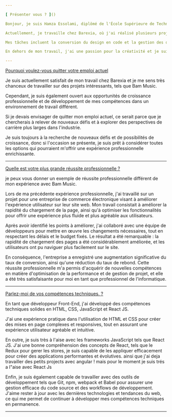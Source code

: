 ```yaml
---

[ Présenter vous ? ]()

Bonjour, je suis Hamza Essolami, diplômé de l'École Supérieure de Technologie en Informatique. Depuis trois ans, j'ai travaillé en tant que développeur frontend, et je suis passionné par la création de produits beaux et performants qui offrent une excellente expérience utilisateur. 

Actuellement, je travaille chez Barexia, où j'ai réalisé plusieurs projets intéressants. Je suis également responsable de la gestion des ressources en back office ainsi de la front-office pour un projet majeur appelé Bam Music, un site de streaming musical similaire à Spotify, où les utilisateurs peuvent écouter, télécharger et acheter des licences musicales. 

Mes tâches incluent la conversion du design en code et la gestion des différentes API. En tant que chef d'équipe, je suis responsable de l'attribution des tâches et de la révision du code, ainsi que de la communication directe avec le propriétaire du produit pour comprendre les tâches à accomplir. 

En dehors de mon travail, j'ai une passion pour la créativité et je suis également un peintre et un acteur de théâtre. Merci pour cette opportunité de partager mes expériences et mes passions avec vous. 

---
```


[ Pourquoi voulez-vous quitter votre emploi actuel ]()

Je suis actuellement satisfait de mon travail chez Barexia et je me sens très chanceux de travailler sur des projets intéressants, tels que Bam Music.

Cependant, je suis également ouvert aux opportunités de croissance professionnelle et de développement de mes compétences dans un environnement de travail différent.

Si je devais envisager de quitter mon emploi actuel, ce serait parce que je chercherais à relever de nouveaux défis et à explorer des perspectives de carrière plus larges dans l'industrie.

Je suis toujours à la recherche de nouveaux défis et de possibilités de croissance, donc si l'occasion se présente, je suis prêt à considérer toutes les options qui pourraient m'offrir une expérience professionnelle enrichissante.

---

[ Quelle est votre plus grande réussite professionnelle ? ]()

je peux vous donner un exemple de réussite professionnelle différent de mon expérience avec Bam Music.

Lors de ma précédente expérience professionnelle, j'ai travaillé sur un projet pour une entreprise de commerce électronique visant à améliorer l'expérience utilisateur sur leur site web. Mon travail consistait à améliorer la rapidité du chargement de la page, ainsi qu'à optimiser les fonctionnalités pour offrir une expérience plus fluide et plus agréable aux utilisateurs.

Après avoir identifié les points à améliorer, j'ai collaboré avec une équipe de développeurs pour mettre en œuvre les changements nécessaires, tout en respectant les délais et le budget fixés. Le résultat a été remarquable : la rapidité de chargement des pages a été considérablement améliorée, et les utilisateurs ont pu naviguer plus facilement sur le site.

En conséquence, l'entreprise a enregistré une augmentation significative du taux de conversion, ainsi qu'une réduction du taux de rebond. Cette réussite professionnelle m'a permis d'acquérir de nouvelles compétences en matière d'optimisation de la performance et de gestion de projet, et elle a été très satisfaisante pour moi en tant que professionnel de l'informatique.

---

[ Parlez-moi de vos compétences techniques. ? ]()

En tant que développeur Front-End, j'ai développé des compétences techniques solides en HTML, CSS, JavaScript et React JS.

J'ai une expérience pratique dans l'utilisation de HTML et CSS pour créer des mises en page complexes et responsives, tout en assurant une expérience utilisateur agréable et intuitive.

En outre, je suis très à l'aise avec les frameworks JavaScript tels que React JS. J'ai une bonne compréhension des concepts de React, tels que le Redux pour gerer les stores, je suis capable de les appliquer efficacement pour créer des applications performantes et évolutives. ainsi que j'ai deja travailler des petits projects avec angular ! mais pour le moment je suis trés a l"aise avec React Js

Enfin, je suis également capable de travailler avec des outils de développement tels que Git, npm, webpack et Babel pour assurer une gestion efficace du code source et des workflows de développement. J'aime rester à jour avec les dernières technologies et tendances du web, ce qui me permet de continuer à développer mes compétences techniques en permanence.

---
